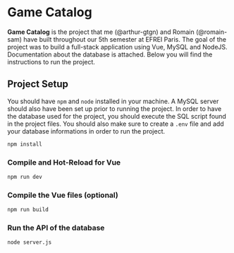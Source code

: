 # Game Catalog

**Game Catalog** is the project that me (@arthur-gtgn) and Romain (@romain-sam) have built throughout our 5th semester at EFREI Paris. The goal of the project was to build a full-stack application using Vue, MySQL and NodeJS. Documentation about the database is attached. Below you will find the instructions to run the project.

## Project Setup

You should have `npm` and `node` installed in your machine. A MySQL server should also have been set up prior to running the project. In order to have the database used for the project, you should execute the SQL script found in the project files. You should also make sure to create a `.env` file and add your database informations in order to run the project.

```sh
npm install
```

### Compile and Hot-Reload for Vue

```sh
npm run dev
```

### Compile the Vue files (optional)

```sh
npm run build
```

### Run the API of the database

```sh
node server.js
```


